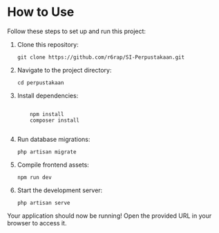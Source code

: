 <h1>How to Use</h1>
<p>Follow these steps to set up and run this project:</p>
<ol>
    <li>Clone this repository:</li>
    <pre><code>git clone https://github.com/r6rap/SI-Perpustakaan.git</code></pre>
    <li>Navigate to the project directory:</li>
    <pre><code>cd perpustakaan</code></pre>
    <li>Install dependencies:</li>
    <pre><code>
    npm install
    composer install
    </code></pre>
    <li>Run database migrations:</li>
    <pre><code>php artisan migrate</code></pre>
    <li>Compile frontend assets:</li>
    <pre><code>npm run dev</code></pre>
    <li>Start the development server:</li>
    <pre><code>php artisan serve</code></pre>
</ol>
<p>Your application should now be running! Open the provided URL in your browser to access it.</p>

